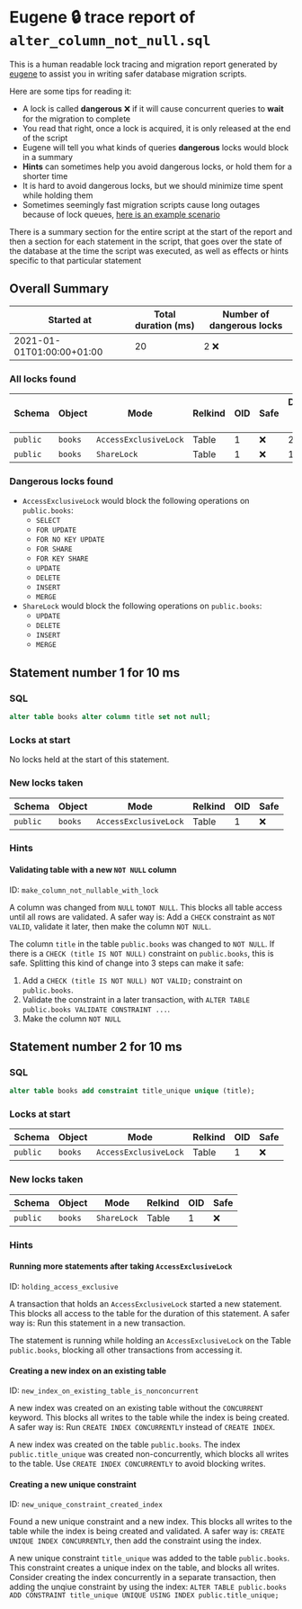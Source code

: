 # Eugene 🔒 trace report of `alter_column_not_null.sql`

This is a human readable lock tracing and migration report generated by [eugene](https://github.com/kaaveland/eugene) to assist you in writing safer database migration scripts.

Here are some tips for reading it:
- A lock is called **dangerous** ❌ if it will cause concurrent queries to **wait** for the migration to complete
- You read that right, once a lock is acquired, it is only released at the end of the script
- Eugene will tell you what kinds of queries **dangerous** locks would block in a summary
- **Hints** can sometimes help you avoid dangerous locks, or hold them for a shorter time
- It is hard to avoid dangerous locks, but we should minimize time spent while holding them
- Sometimes seemingly fast migration scripts cause long outages because of lock queues, [here is an example scenario](https://kaveland.no/careful-with-that-lock-eugene.html)

There is a summary section for the entire script at the start of the report and then a section for each statement in the script, that goes over the state of the database at the time the script was executed, as well as effects or hints specific to that particular statement

## Overall Summary

Started at | Total duration (ms) | Number of dangerous locks
---------- | ------------------- | -------------------------
2021-01-01T01:00:00+01:00 | 20 | 2 ❌

### All locks found

Schema | Object | Mode | Relkind | OID | Safe | Duration held (ms)
------ | ------ | ---- | ------- | --- | ---- | ------------------
`public` | `books` | `AccessExclusiveLock` | Table | 1 | ❌ | 20
`public` | `books` | `ShareLock` | Table | 1 | ❌ | 10

### Dangerous locks found

- `AccessExclusiveLock` would block the following operations on `public.books`:
  + `SELECT`
  + `FOR UPDATE`
  + `FOR NO KEY UPDATE`
  + `FOR SHARE`
  + `FOR KEY SHARE`
  + `UPDATE`
  + `DELETE`
  + `INSERT`
  + `MERGE`
- `ShareLock` would block the following operations on `public.books`:
  + `UPDATE`
  + `DELETE`
  + `INSERT`
  + `MERGE`

## Statement number 1 for 10 ms

### SQL

```sql
alter table books alter column title set not null;
```

### Locks at start

No locks held at the start of this statement.

### New locks taken

Schema | Object | Mode | Relkind | OID | Safe
------ | ------ | ---- | ------- | --- | ----
`public` | `books` | `AccessExclusiveLock` | Table | 1 | ❌

### Hints

#### Validating table with a new `NOT NULL` column

ID: `make_column_not_nullable_with_lock`

A column was changed from `NULL` to`NOT NULL`. This blocks all table access until all rows are validated. A safer way is: Add a `CHECK` constraint as `NOT VALID`, validate it later, then make the column `NOT NULL`.

The column `title` in the table `public.books` was changed to `NOT NULL`. If there is a `CHECK (title IS NOT NULL)` constraint on `public.books`, this is safe. Splitting this kind of change into 3 steps can make it safe:

1. Add a `CHECK (title IS NOT NULL) NOT VALID;` constraint on `public.books`.
2. Validate the constraint in a later transaction, with `ALTER TABLE public.books VALIDATE CONSTRAINT ...`.
3. Make the column `NOT NULL`


## Statement number 2 for 10 ms

### SQL

```sql
alter table books add constraint title_unique unique (title);
```

### Locks at start

Schema | Object | Mode | Relkind | OID | Safe
------ | ------ | ---- | ------- | --- | ----
`public` | `books` | `AccessExclusiveLock` | Table | 1 | ❌

### New locks taken

Schema | Object | Mode | Relkind | OID | Safe
------ | ------ | ---- | ------- | --- | ----
`public` | `books` | `ShareLock` | Table | 1 | ❌

### Hints

#### Running more statements after taking `AccessExclusiveLock`

ID: `holding_access_exclusive`

A transaction that holds an `AccessExclusiveLock` started a new statement. This blocks all access to the table for the duration of this statement. A safer way is: Run this statement in a new transaction.

The statement is running while holding an `AccessExclusiveLock` on the Table `public.books`, blocking all other transactions from accessing it.

#### Creating a new index on an existing table

ID: `new_index_on_existing_table_is_nonconcurrent`

A new index was created on an existing table without the `CONCURRENT` keyword. This blocks all writes to the table while the index is being created. A safer way is: Run `CREATE INDEX CONCURRENTLY` instead of `CREATE INDEX`.

A new index was created on the table `public.books`. The index `public.title_unique` was created non-concurrently, which blocks all writes to the table. Use `CREATE INDEX CONCURRENTLY` to avoid blocking writes.

#### Creating a new unique constraint

ID: `new_unique_constraint_created_index`

Found a new unique constraint and a new index. This blocks all writes to the table while the index is being created and validated. A safer way is: `CREATE UNIQUE INDEX CONCURRENTLY`, then add the constraint using the index.

A new unique constraint `title_unique` was added to the table `public.books`. This constraint creates a unique index on the table, and blocks all writes. Consider creating the index concurrently in a separate transaction, then adding the unqiue constraint by using the index: `ALTER TABLE public.books ADD CONSTRAINT title_unique UNIQUE USING INDEX public.title_unique;`

